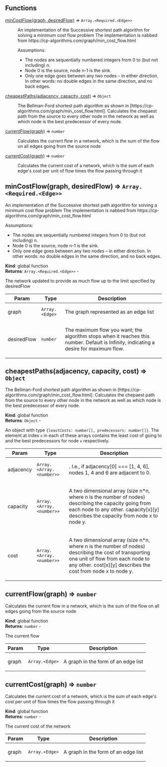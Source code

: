 ## Functions

<dl>
<dt><a href="#minCostFlow">minCostFlow(graph, desiredFlow)</a> ⇒ <code>Array.&lt;Required.&lt;Edge&gt;&gt;</code></dt>
<dd><p>An implementation of the Successive shortest path algorithm for solving a minimum cost flow problem
The implementation is nabbed from https://cp-algorithms.com/graph/min_cost_flow.html</p>
<p>Assumptions:</p>
<ul>
<li>The nodes are sequentially numbered integers from 0 to (but not including) n.</li>
<li>Node 0 is the source, node n-1 is the sink.</li>
<li>Only one edge goes between any two nodes – in either direction. In other words: no double edges in the same direction, and no back edges.</li>
</ul></dd>
<dt><a href="#cheapestPaths">cheapestPaths(adjacency, capacity, cost)</a> ⇒ <code>Object</code></dt>
<dd><p>The Bellman-Ford shortest path algorithm as shown in [https://cp-algorithms.com/graph/min_cost_flow.html].
Calculates the chepaest path from the source to every other node in the network as well as which node is the best predecessor of every node.</p></dd>
<dt><a href="#currentFlow">currentFlow(graph)</a> ⇒ <code>number</code></dt>
<dd><p>Calculates the current flow in a network, which is the sum of the flow on all edges going from the source node</p></dd>
<dt><a href="#currentCost">currentCost(graph)</a> ⇒ <code>number</code></dt>
<dd><p>Calculates the current cost of a network, which is the sum of each edge's cost per unit of flow times the flow passing through it</p></dd>
</dl>

<a name="minCostFlow"></a>

## minCostFlow(graph, desiredFlow) ⇒ <code>Array.&lt;Required.&lt;Edge&gt;&gt;</code>
<p>An implementation of the Successive shortest path algorithm for solving a minimum cost flow problem
The implementation is nabbed from https://cp-algorithms.com/graph/min_cost_flow.html</p>
<p>Assumptions:</p>
<ul>
<li>The nodes are sequentially numbered integers from 0 to (but not including) n.</li>
<li>Node 0 is the source, node n-1 is the sink.</li>
<li>Only one edge goes between any two nodes – in either direction. In other words: no double edges in the same direction, and no back edges.</li>
</ul>

**Kind**: global function  
**Returns**: <code>Array.&lt;Required.&lt;Edge&gt;&gt;</code> - <p>The network updated to provide as much flow up to the limit specified by desiredFlow</p>  

| Param | Type | Description |
| --- | --- | --- |
| graph | <code>Array.&lt;Edge&gt;</code> | <p>The graph represented as an edge list</p> |
| desiredFlow | <code>number</code> | <p>The maximum flow you want; the algorithm stops when it reaches this number. Default is Infinity, indicating a desire for maximum flow.</p> |

<a name="cheapestPaths"></a>

## cheapestPaths(adjacency, capacity, cost) ⇒ <code>Object</code>
<p>The Bellman-Ford shortest path algorithm as shown in [https://cp-algorithms.com/graph/min_cost_flow.html].
Calculates the chepaest path from the source to every other node in the network as well as which node is the best predecessor of every node.</p>

**Kind**: global function  
**Returns**: <code>Object</code> - <p>An object with type <code>{leastCosts: number[], predecessors: number[]}</code>. The element at index <code>x</code> in each of these arrays contains the least cost of going to and the best predecessors for node <code>x</code> respectively.</p>  

| Param | Type | Description |
| --- | --- | --- |
| adjacency | <code>Array.&lt;Array.&lt;number&gt;&gt;</code> | <p>. I.e., if adjacency[0] === [1, 4, 6], nodes 1, 4 and 6 are adjacent to 0.</p> |
| capacity | <code>Array.&lt;Array.&lt;number&gt;&gt;</code> | <p>A two dimensional array (size n*n, where n is the number of nodes) describing the capacity going from each node to any other. capacity[x][y] describes the capacity from node x to node y.</p> |
| cost | <code>Array.&lt;Array.&lt;number&gt;&gt;</code> | <p>A two dimensional array (size n*n, where n is the number of nodes) describing the cost of transporting one unit of flow from each node to any other. cost[x][y] describes the cost from node x to node y.</p> |

<a name="currentFlow"></a>

## currentFlow(graph) ⇒ <code>number</code>
<p>Calculates the current flow in a network, which is the sum of the flow on all edges going from the source node</p>

**Kind**: global function  
**Returns**: <code>number</code> - <p>The current flow</p>  

| Param | Type | Description |
| --- | --- | --- |
| graph | <code>Array.&lt;Edge&gt;</code> | <p>A graph in the form of an edge list</p> |

<a name="currentCost"></a>

## currentCost(graph) ⇒ <code>number</code>
<p>Calculates the current cost of a network, which is the sum of each edge's cost per unit of flow times the flow passing through it</p>

**Kind**: global function  
**Returns**: <code>number</code> - <p>The current cost of the network</p>  

| Param | Type | Description |
| --- | --- | --- |
| graph | <code>Array.&lt;Edge&gt;</code> | <p>A graph in the form of an edge list</p> |

